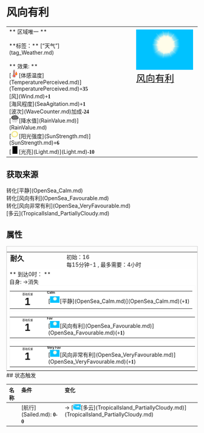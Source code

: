 # 风向有利  
  
<style>
        .table6502 th,td{
            text-align:left;
            vertical-align:top;
        }
        </style><table class="table table-bordered table6502" data-toggle="table"  data-show-header="false"><thead style="display:none"><tr ><th  style="width:50%;"  >title</th><th  style="width:50%;"  ></th></tr></thead><tr ><td  style="width:50%;"  >** 区域唯一 **<br><br>**标签：**	[“天气”](tag_Weather.md)<br><br>** 效果: **<br>[<div style="width:20px;display:inline-block;text-align:center"><img decoding="async" src="../wiki/Sprite/Hot.png" href="a.md" style="max-width:20px;max-height:20px;"></div>[体感温度](TemperaturePerceived.md)](TemperaturePerceived.md)<span style="font-family:ui-monospace"><b>+35</b></span><br>[风](Wind.md)<span style="font-family:ui-monospace"><b>+1</b></span><br>[海风程度](SeaAgitation.md)<span style="font-family:ui-monospace"><b>+1</b></span><br>[波次](WaveCounter.md)加成<span style="font-family:ui-monospace"><b>-24</b></span><br>[<div style="width:20px;display:inline-block;text-align:center"><img decoding="async" src="../wiki/Sprite/RainLight.png" href="a.md" style="max-width:20px;max-height:20px;"></div>[降水值](RainValue.md)](RainValue.md)<br>[<div style="width:20px;display:inline-block;text-align:center"><img decoding="async" src="../wiki/Sprite/SunIcon.png" href="a.md" style="max-width:20px;max-height:20px;"></div>[阳光强度](SunStrength.md)](SunStrength.md)<span style="font-family:ui-monospace"><b>+6</b></span><br>[<div style="width:20px;display:inline-block;text-align:center"><img decoding="async" src="../wiki/Sprite/Darkness.png" href="a.md" style="max-width:20px;max-height:20px;"></div>[光亮](Light.md)](Light.md)<span style="font-family:ui-monospace"><b>-10</b></span></td><td  style="width:50%;"  ><div style="float:right; margin:5px"><div class="gamecard" style="width:150px; height:225px;"><a href="OpenSea_Favourable.md" style="color:black"><img decoding="async" src="../wiki/Sprite/WeatherClear_0.png" class="cardimage" style="max-width:150px;max-height:225px;"><span style="font-size: 25px;">风向有利</span></a></div></div></td></tr></tbody></table>  
  
## 获取来源  
<div style="display:inline-block"><div class="gamedatalist" style="text-align:left;min-width:200px;min-height:0px;"><div style="display:inline-block"><div style="display:inline-block;vertical-align:middle;">转化</div><div style="display:inline-block;vertical-align:middle;">[平静](OpenSea_Calm.md)</div></div></div><div class="gamedatalist" style="text-align:left;min-width:200px;min-height:0px;"><div style="display:inline-block"><div style="display:inline-block;vertical-align:middle;">转化</div><div style="display:inline-block;vertical-align:middle;">[风向有利](OpenSea_Favourable.md)</div></div></div><div class="gamedatalist" style="text-align:left;min-width:200px;min-height:0px;"><div style="display:inline-block"><div style="display:inline-block;vertical-align:middle;">转化</div><div style="display:inline-block;vertical-align:middle;">[风向非常有利](OpenSea_VeryFavourable.md)</div></div></div><div class="gamedatalist" style="text-align:left;min-width:200px;min-height:0px;"><div style="display:inline-block"><div style="display:inline-block;vertical-align:middle;"></div><div style="display:inline-block;vertical-align:middle;">[多云](TropicalIsland_PartiallyCloudy.md)</div></div></div></div>  
  
## 属性   
<div  style="border:1px solid #CCC;"><table style="margin-bottom:0px;"><tr><td style="width:30%;text-align:left; background-color:#FEFEFE;font-size:1.3em;font-weight:bold;">耐久</td><td style="font-size:1em;background-color:#FEFEFE">初始：16<br>每15分钟-1 , 最多需要：<font data-toggle="tooltip" data-placement="top" title="16TP">4小时</font></td></tr><tr style="background-color:#FFFFFF"><td colspan=2>** 到达0时： **<br>自身: →消失<br><div style="columns:auto"><div style="display:inline-block;width:100%;break-inside: avoid;border:1px solid #F8F8F8"><table style="margin-bottom:3px;"><tr><td rowspan=2 style="text-align:center" width="80px"><div style="font-size:0.5em">基础权重</div><div style="font-size:1.8em;font-weight:bold">1</div></td><td style="font-size:0.6em;line-height:0.6em;font-weight:bold">Calm</td></tr><tr><td>[<div style="width:25px;display:inline-block;text-align:center"><img decoding="async" src="../wiki/Sprite/WeatherClear_0.png" href="a.md" style="max-width:25px;max-height:25px;"></div>[平静](OpenSea_Calm.md)](OpenSea_Calm.md)(<span style="font-family:ui-monospace"><b>+1</b></span>)</td></tr></table></div><div style="display:inline-block;width:100%;break-inside: avoid;border:1px solid #F8F8F8"><table style="margin-bottom:3px;"><tr><td rowspan=2 style="text-align:center" width="80px"><div style="font-size:0.5em">基础权重</div><div style="font-size:1.8em;font-weight:bold">1</div></td><td style="font-size:0.6em;line-height:0.6em;font-weight:bold">Fav</td></tr><tr><td>[<div style="width:25px;display:inline-block;text-align:center"><img decoding="async" src="../wiki/Sprite/WeatherClear_0.png" href="a.md" style="max-width:25px;max-height:25px;"></div>[风向有利](OpenSea_Favourable.md)](OpenSea_Favourable.md)(<span style="font-family:ui-monospace"><b>+1</b></span>)</td></tr></table></div><div style="display:inline-block;width:100%;break-inside: avoid;border:1px solid #F8F8F8"><table style="margin-bottom:3px;"><tr><td rowspan=2 style="text-align:center" width="80px"><div style="font-size:0.5em">基础权重</div><div style="font-size:1.8em;font-weight:bold">1</div></td><td style="font-size:0.6em;line-height:0.6em;font-weight:bold">Very Fav</td></tr><tr><td>[<div style="width:25px;display:inline-block;text-align:center"><img decoding="async" src="../wiki/Sprite/WeatherClear_0.png" href="a.md" style="max-width:25px;max-height:25px;"></div>[风向非常有利](OpenSea_VeryFavourable.md)](OpenSea_VeryFavourable.md)(<span style="font-family:ui-monospace"><b>+1</b></span>)</td></tr></table></div></div></td></tr></table></div>  
## 状态触发  
<style>
        .table1301 th,td{
            text-align:left;
            vertical-align:top;
        }
        </style><table class="table table-bordered table1301" data-toggle="table"  ><thead style=""><tr ><th  style=""  data-sortable="true"  >名称</th><th  style=""  >条件</th><th  style=""  >变化</th></tr></thead><tr ><td  style=""  ></td><td  style=""  >[航行](Sailed.md): <span style="font-family:ui-monospace"><b>0-0</b></span></td><td  style=""  >→ [<div style="width:20px;display:inline-block;text-align:center"><img decoding="async" src="../wiki/Sprite/WeatherPartiallyCloudy_0.png" href="a.md" style="max-width:20px;max-height:20px;"></div>[多云](TropicalIsland_PartiallyCloudy.md)](TropicalIsland_PartiallyCloudy.md)</td></tr></tbody></table>  
  


<script>document.title="风向有利 - 卡牌生存百科 Card Survival Wiki";</script>